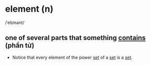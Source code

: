 # element (n)

/ˈelɪmənt/

## one of several parts that something [contains](../c/contain-v.md#contain-something---if-something-contains-something-else-it-has-that-thing-inside-it-or-as-part-of-it-chứa) (phần tử)

- Notice that every element of the power [set](../s/set-n.md#set-of-something---a-group-of-similar-things-that-belongs-together-in-some-way-tập-hợp) of a [set](../s/set-n.md#set-of-something---a-group-of-similar-things-that-belongs-together-in-some-way-tập-hợp) is a [set](../s/set-n.md#set-of-something---a-group-of-similar-things-that-belongs-together-in-some-way-tập-hợp).